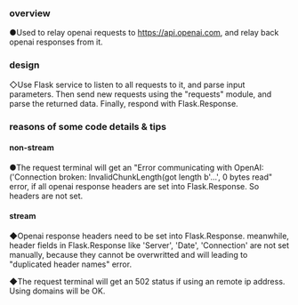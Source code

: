 ### overview

●Used to relay openai requests to https://api.openai.com, and relay back openai responses from it.

### design

◇Use Flask service to listen to all requests to it, and parse input parameters. Then send new requests using the "requests" module, and parse the returned data. Finally, respond with Flask.Response.

### reasons of some code details & tips

#### non-stream

●The request terminal will get an "Error communicating with OpenAI: ('Connection broken: InvalidChunkLength(got length b\'...', 0 bytes read" error, if all openai response headers are set into Flask.Response. So headers are not set.

#### stream

◆Openai response headers need to be set into Flask.Response. meanwhile, header fields in Flask.Response like 'Server', 'Date', 'Connection' are not set manually, because they cannot be overwritted and will leading to "duplicated header names" error.

◆The request terminal will get an 502 status if using an remote ip address. Using domains will be OK.
